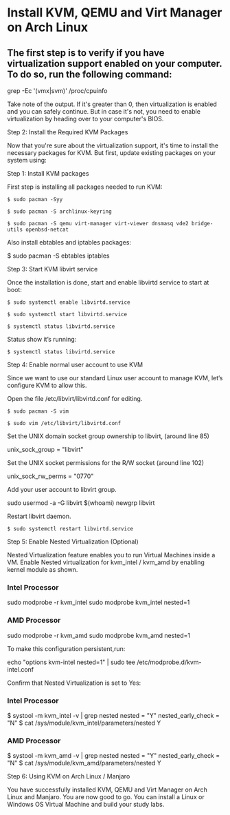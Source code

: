 # Install KVM, QEMU and Virt Manager on Arch Linux #

## The first step is to verify if you have virtualization support enabled on your computer. To do so, run the following command:

 
grep -Ec '(vmx|svm)' /proc/cpuinfo
 

Take note of the output. If it's greater than 0, then virtualization is enabled and you can safely continue. But in case it's not, you need to enable virtualization by heading over to your computer's BIOS.

Step 2: Install the Required KVM Packages

Now that you're sure about the virtualization support, it's time to install the necessary packages for KVM. But first, update existing packages on your system using:

Step 1: Install KVM packages

First step is installing all packages needed to run KVM:

`$ sudo pacman -Syy`

`$ sudo pacman -S archlinux-keyring`

`$ sudo pacman -S qemu virt-manager virt-viewer dnsmasq vde2 bridge-utils openbsd-netcat`

Also install ebtables  and iptables packages:

$ sudo pacman -S ebtables iptables

Step 3: Start KVM libvirt service

Once the installation is done, start and enable libvirtd service to start at boot:

`$ sudo systemctl enable libvirtd.service`

`$ sudo systemctl start libvirtd.service`

`$ systemctl status libvirtd.service`

Status show it’s running:

`$ systemctl status libvirtd.service`

Step 4: Enable normal user account to use KVM

Since we want to use our standard Linux user account to manage KVM, let’s configure KVM to allow this.

Open the file /etc/libvirt/libvirtd.conf for editing.

`$ sudo pacman -S vim`

`$ sudo vim /etc/libvirt/libvirtd.conf`

Set the UNIX domain socket group ownership to libvirt, (around line 85)

unix_sock_group = "libvirt"

Set the UNIX socket permissions for the R/W socket (around line 102)

unix_sock_rw_perms = "0770"

Add your user account to libvirt group.

sudo usermod -a -G libvirt $(whoami)
newgrp libvirt

Restart libvirt daemon.

`$ sudo systemctl restart libvirtd.service`

Step 5: Enable Nested Virtualization (Optional)

Nested Virtualization feature enables you to run Virtual Machines inside a VM. Enable Nested virtualization for kvm_intel / kvm_amd by enabling kernel module as shown.

### Intel Processor ###
sudo modprobe -r kvm_intel
sudo modprobe kvm_intel nested=1

### AMD Processor ###
sudo modprobe -r kvm_amd
sudo modprobe kvm_amd nested=1

To make this configuration persistent,run:

echo "options kvm-intel nested=1" | sudo tee /etc/modprobe.d/kvm-intel.conf

Confirm that Nested Virtualization is set to Yes:

### Intel Processor ###
$ systool -m kvm_intel -v | grep nested
    nested              = "Y"
    nested_early_check  = "N"
$ cat /sys/module/kvm_intel/parameters/nested 
Y

### AMD Processor ###
$ systool -m kvm_amd -v | grep nested
    nested              = "Y"
    nested_early_check  = "N"
$ cat /sys/module/kvm_amd/parameters/nested 
Y

Step 6: Using KVM on Arch Linux / Manjaro

You have successfully installed KVM, QEMU and Virt Manager on Arch Linux and Manjaro. You are now good to go. You can install a Linux or Windows OS Virtual Machine and build your study labs.

